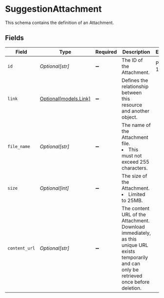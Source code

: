 # SuggestionAttachment

This schema contains the definition of an Attachment.


## Fields

| Field                                                                                                                                            | Type                                                                                                                                             | Required                                                                                                                                         | Description                                                                                                                                      | Example                                                                                                                                          |
| ------------------------------------------------------------------------------------------------------------------------------------------------ | ------------------------------------------------------------------------------------------------------------------------------------------------ | ------------------------------------------------------------------------------------------------------------------------------------------------ | ------------------------------------------------------------------------------------------------------------------------------------------------ | ------------------------------------------------------------------------------------------------------------------------------------------------ |
| `id`                                                                                                                                             | *Optional[str]*                                                                                                                                  | :heavy_minus_sign:                                                                                                                               | The ID of the Attachment.                                                                                                                        | PROD-1001                                                                                                                                        |
| `link`                                                                                                                                           | [Optional[models.Link]](../models/link.md)                                                                                                       | :heavy_minus_sign:                                                                                                                               | Defines the relationship between this resource and another object.                                                                               |                                                                                                                                                  |
| `file_name`                                                                                                                                      | *Optional[str]*                                                                                                                                  | :heavy_minus_sign:                                                                                                                               | The name of the Attachment file.<li>This must not exceed 255 characters.</li>                                                                    |                                                                                                                                                  |
| `size`                                                                                                                                           | *Optional[int]*                                                                                                                                  | :heavy_minus_sign:                                                                                                                               | The size of the Attachment.<li>Limited to 25MB.</li>                                                                                             |                                                                                                                                                  |
| `content_url`                                                                                                                                    | *Optional[str]*                                                                                                                                  | :heavy_minus_sign:                                                                                                                               | The content URL of the Attachment. Download immediately, as this unique URL exists temporarily and can only be retrieved once before deletion. <br/> |                                                                                                                                                  |